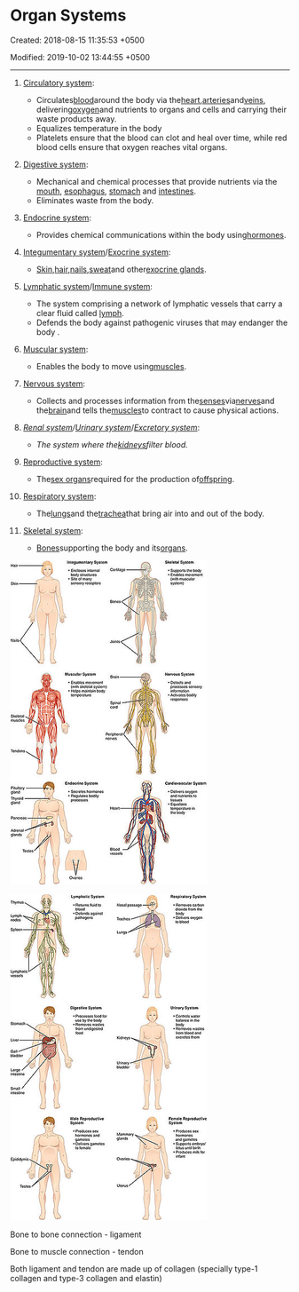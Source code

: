 # Organ Systems

Created: 2018-08-15 11:35:53 +0500

Modified: 2019-10-02 13:44:55 +0500

---

1.  [Circulatory system](https://en.wikipedia.org/wiki/Circulatory_system):
    -   Circulates[blood](https://en.wikipedia.org/wiki/Blood)around the body via the[heart](https://en.wikipedia.org/wiki/Human_heart),[arteries](https://en.wikipedia.org/wiki/Artery)and[veins](https://en.wikipedia.org/wiki/Vein), delivering[oxygen](https://en.wikipedia.org/wiki/Oxygen)and nutrients to organs and cells and carrying their waste products away.
    -   Equalizes temperature in the body
    -   Platelets ensure that the blood can clot and heal over time, while red blood cells ensure that oxygen reaches vital organs.

2.  [Digestive system](https://en.wikipedia.org/wiki/Digestive_system):
    -   Mechanical and chemical processes that provide nutrients via the [mouth](https://en.wikipedia.org/wiki/Human_mouth), [esophagus](https://en.wikipedia.org/wiki/Esophagus), [stomach](https://en.wikipedia.org/wiki/Stomach) and [intestines](https://en.wikipedia.org/wiki/Intestine).
    -   Eliminates waste from the body.

3.  [Endocrine system](https://en.wikipedia.org/wiki/Endocrine_system):
    -   Provides chemical communications within the body using[hormones](https://en.wikipedia.org/wiki/Hormone).

4.  [Integumentary system](https://en.wikipedia.org/wiki/Integumentary_system)/[Exocrine system](https://en.wikipedia.org/wiki/Exocrine_system):
    -   [Skin](https://en.wikipedia.org/wiki/Human_skin),[hair](https://en.wikipedia.org/wiki/Human_hair),[nails](https://en.wikipedia.org/wiki/Nail_(anatomy)),[sweat](https://en.wikipedia.org/wiki/Sweat_gland)and other[exocrine glands](https://en.wikipedia.org/wiki/Exocrine_gland).

5.  [Lymphatic system](https://en.wikipedia.org/wiki/Lymphatic_system)/[Immune system](https://en.wikipedia.org/wiki/Immune_system):
    -   The system comprising a network of lymphatic vessels that carry a clear fluid called [lymph](https://en.wikipedia.org/wiki/Lymph).
    -   Defends the body against pathogenic viruses that may endanger the body .

6.  [Muscular system](https://en.wikipedia.org/wiki/Muscular_system):
    -   Enables the body to move using[muscles](https://en.wikipedia.org/wiki/Muscle).

7.  [Nervous system](https://en.wikipedia.org/wiki/Nervous_system):
    -   Collects and processes information from the[senses](https://en.wikipedia.org/wiki/Sense)via[nerves](https://en.wikipedia.org/wiki/Nerve)and the[brain](https://en.wikipedia.org/wiki/Human_brain)and tells the[muscles](https://en.wikipedia.org/wiki/Muscle)to contract to cause physical actions.

8.  *[Renal system](https://en.wikipedia.org/wiki/Renal_system)/[Urinary system](https://en.wikipedia.org/wiki/Urinary_system)*/[*Excretory system*](https://en.wikipedia.org/wiki/Excretory_system):
    -   *The system where the[kidneys](https://en.wikipedia.org/wiki/Kidneys)filter blood.*

9.  [Reproductive system](https://en.wikipedia.org/wiki/Reproductive_system):
    -   The[sex organs](https://en.wikipedia.org/wiki/Sex_organ)required for the production of[offspring](https://en.wikipedia.org/wiki/Offspring).

10. [Respiratory system](https://en.wikipedia.org/wiki/Respiratory_system):
    -   The[lungs](https://en.wikipedia.org/wiki/Lung)and the[trachea](https://en.wikipedia.org/wiki/Trachea)that bring air into and out of the body.

11. [Skeletal system](https://en.wikipedia.org/wiki/Skeletal_system):
    -   [Bones](https://en.wikipedia.org/wiki/Bone)supporting the body and its[organs](https://en.wikipedia.org/wiki/Organ_(anatomy)).

![image](media/Organ-Systems-image1.jpg)

![](media/Organ-Systems-image2.jpg)

Bone to bone connection - ligament

Bone to muscle connection - tendon

Both ligament and tendon are made up of collagen (specially type-1 collagen and type-3 collagen and elastin)


